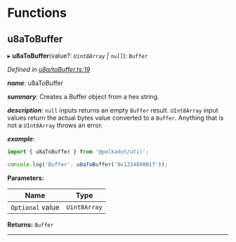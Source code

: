 

# Functions

<a id="u8atobuffer"></a>

##  u8aToBuffer

▸ **u8aToBuffer**(value?: *`Uint8Array` | `null`*): `Buffer`

*Defined in [u8a/toBuffer.ts:19](https://github.com/polkadot-js/common/blob/74b37cf/packages/util/src/u8a/toBuffer.ts#L19)*

*__name__*: u8aToBuffer

*__summary__*: Creates a Buffer object from a hex string.

*__description__*: `null` inputs returns an empty `Buffer` result. `UInt8Array` input values return the actual bytes value converted to a `Buffer`. Anything that is not a `UInt8Array` throws an error.

*__example__*:   

```javascript
import { u8aToBuffer } from '@polkadot/util';

console.log('Buffer', u8aToBuffer('0x123480001f'));
```

**Parameters:**

| Name | Type |
| ------ | ------ |
| `Optional` value | `Uint8Array` | `null` |

**Returns:** `Buffer`

___

